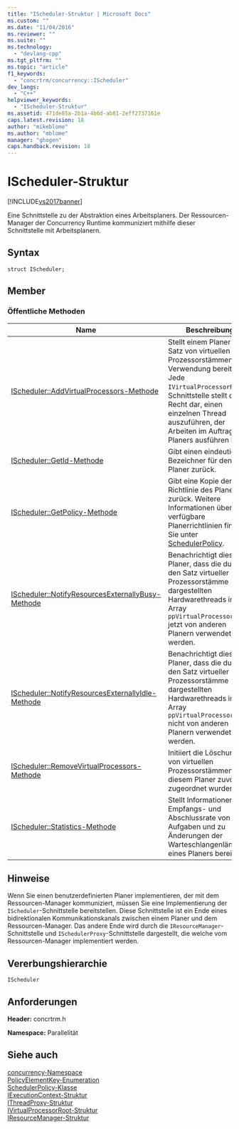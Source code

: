 ```yaml
---
title: "IScheduler-Struktur | Microsoft Docs"
ms.custom: ""
ms.date: "11/04/2016"
ms.reviewer: ""
ms.suite: ""
ms.technology: 
  - "devlang-cpp"
ms.tgt_pltfrm: ""
ms.topic: "article"
f1_keywords: 
  - "concrtrm/concurrency::IScheduler"
dev_langs: 
  - "C++"
helpviewer_keywords: 
  - "IScheduler-Struktur"
ms.assetid: 471de85a-2b1a-4b6d-ab81-2eff2737161e
caps.latest.revision: 18
author: "mikeblome"
ms.author: "mblome"
manager: "ghogen"
caps.handback.revision: 18
---
```

# IScheduler-Struktur
[!INCLUDE[vs2017banner](../../../assembler/inline/includes/vs2017banner.md)]

Eine Schnittstelle zu der Abstraktion eines Arbeitsplaners.  Der Ressourcen\-Manager der Concurrency Runtime kommuniziert mithilfe dieser Schnittstelle mit Arbeitsplanern.  
  
## Syntax  
  
```  
struct IScheduler;  
```  
  
## Member  
  
### Öffentliche Methoden  
  
|Name|**Beschreibung**|  
|----------|----------------------|  
|[IScheduler::AddVirtualProcessors\-Methode](../Topic/IScheduler::AddVirtualProcessors%20Method.md)|Stellt einem Planer einen Satz von virtuellen Prozessorstämmen zur Verwendung bereit.  Jede `IVirtualProcessorRoot`\-Schnittstelle stellt das Recht dar, einen einzelnen Thread auszuführen, der Arbeiten im Auftrag des Planers ausführen kann.|  
|[IScheduler::GetId\-Methode](../Topic/IScheduler::GetId%20Method.md)|Gibt einen eindeutigen Bezeichner für den Planer zurück.|  
|[IScheduler::GetPolicy\-Methode](../Topic/IScheduler::GetPolicy%20Method.md)|Gibt eine Kopie der Richtlinie des Planers zurück.  Weitere Informationen über verfügbare Planerrichtlinien finden Sie unter [SchedulerPolicy](../../../parallel/concrt/reference/schedulerpolicy-class.md).|  
|[IScheduler::NotifyResourcesExternallyBusy\-Methode](../Topic/IScheduler::NotifyResourcesExternallyBusy%20Method.md)|Benachrichtigt diesen Planer, dass die durch den Satz virtueller Prozessorstämme dargestellten Hardwarethreads im Array `ppVirtualProcessorRoots` jetzt von anderen Planern verwendet werden.|  
|[IScheduler::NotifyResourcesExternallyIdle\-Methode](../Topic/IScheduler::NotifyResourcesExternallyIdle%20Method.md)|Benachrichtigt diesen Planer, dass die durch den Satz virtueller Prozessorstämme dargestellten Hardwarethreads im Array `ppVirtualProcessorRoots` nicht von anderen Planern verwendet werden.|  
|[IScheduler::RemoveVirtualProcessors\-Methode](../Topic/IScheduler::RemoveVirtualProcessors%20Method.md)|Initiiert die Löschung von virtuellen Prozessorstämmen, die diesem Planer zuvor zugeordnet wurden.|  
|[IScheduler::Statistics\-Methode](../Topic/IScheduler::Statistics%20Method.md)|Stellt Informationen zur Empfangs\- und Abschlussrate von Aufgaben und zu Änderungen der Warteschlangenlänge eines Planers bereit.|  
  
## Hinweise  
 Wenn Sie einen benutzerdefinierten Planer implementieren, der mit dem Ressourcen\-Manager kommuniziert, müssen Sie eine Implementierung der `IScheduler`\-Schnittstelle bereitstellen.  Diese Schnittstelle ist ein Ende eines bidirektionalen Kommunikationskanals zwischen einem Planer und dem Ressourcen\-Manager.  Das andere Ende wird durch die `IResourceManager`\-Schnittstelle und `ISchedulerProxy`\-Schnittstelle dargestellt, die welche vom Ressourcen\-Manager implementiert werden.  
  
## Vererbungshierarchie  
 `IScheduler`  
  
## Anforderungen  
 **Header:** concrtrm.h  
  
 **Namespace:** Parallelität  
  
## Siehe auch  
 [concurrency\-Namespace](../../../parallel/concrt/reference/concurrency-namespace.md)   
 [PolicyElementKey\-Enumeration](../Topic/PolicyElementKey%20Enumeration.md)   
 [SchedulerPolicy\-Klasse](../../../parallel/concrt/reference/schedulerpolicy-class.md)   
 [IExecutionContext\-Struktur](../../../parallel/concrt/reference/iexecutioncontext-structure.md)   
 [IThreadProxy\-Struktur](../../../parallel/concrt/reference/ithreadproxy-structure.md)   
 [IVirtualProcessorRoot\-Struktur](../../../parallel/concrt/reference/ivirtualprocessorroot-structure.md)   
 [IResourceManager\-Struktur](../../../parallel/concrt/reference/iresourcemanager-structure.md)